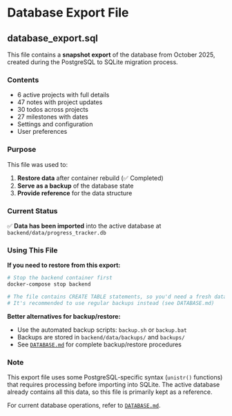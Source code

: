 # Database Export File

## database_export.sql

This file contains a **snapshot export** of the database from October 2025, created during the PostgreSQL to SQLite migration process.

### Contents

- 6 active projects with full details
- 47 notes with project updates
- 30 todos across projects
- 27 milestones with dates
- Settings and configuration
- User preferences

### Purpose

This file was used to:
1. **Restore data** after container rebuild (✅ Completed)
2. **Serve as a backup** of the database state
3. **Provide reference** for the data structure

### Current Status

✅ **Data has been imported** into the active database at `backend/data/progress_tracker.db`

### Using This File

**If you need to restore from this export:**

```bash
# Stop the backend container first
docker-compose stop backend

# The file contains CREATE TABLE statements, so you'd need a fresh database
# It's recommended to use regular backups instead (see DATABASE.md)
```

**Better alternatives for backup/restore:**
- Use the automated backup scripts: `backup.sh` or `backup.bat`
- Backups are stored in `backend/data/backups/` and `backups/`
- See [`DATABASE.md`](DATABASE.md) for complete backup/restore procedures

### Note

This export file uses some PostgreSQL-specific syntax (`unistr()` functions) that requires processing before importing into SQLite. The active database already contains all this data, so this file is primarily kept as a reference.

For current database operations, refer to [`DATABASE.md`](DATABASE.md).